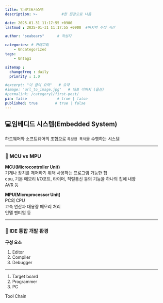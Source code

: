 ```yaml
---
title: 임베디드시스템
description: >-           #한 문장으로 나옴

date: 2025-01-31 11:17:55 +0900
lastmod : 2025-01-31 11:17:55 +0900  #마지막 수정 시간

author: "seabears"      # 작성자

categories: # 카테고리
    - Uncategorized  
tags: 
    - Untag1

sitemap :
  changefreq : daily
  priority : 1.0

#excerpt: "이 글의 요약"   # 요약
#image: "url_to_image.jpg"   # 대표 이미지 (옵션)
#permalink: /category1/first-post/
pin: false              # true | false
published: true        # true | false
---
```



## 💻임베디드 시스템(Embedded System)
하드웨어와 소프트웨어의 조합으로 `특정한 목적`을 수행하는 시스템  

---
### 📌 MCU vs MPU  
**MCU(Microcontroller Unit)**  
기계나 장치를 제어하기 위해 사용하는 프로그램 가능한 칩  
cpu, 기본 메모리 I/O포트, 타이머, 직렬통신 등의 기능을 하나의 칩에 내장  
AVR 등  

**MPU(Microprocessor Unit)**  
PC의 CPU  
고속 연산과 대용량 메모리 처리  
인텔 펜티엄 등  

---

### 📌 IDE 통합 개발 환경  
**구성 요소**  
1. Editor
2. Compiler
3. Debugger
   
---



1. Target board
2. Programmer
3. PC


Tool Chain

